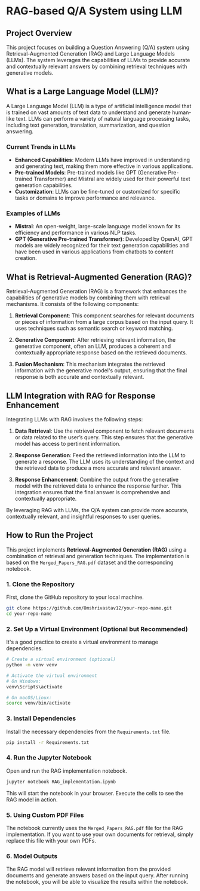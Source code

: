 # RAG-based Q/A System using LLM

## Project Overview

This project focuses on building a Question Answering (Q/A) system using Retrieval-Augmented Generation (RAG) and Large Language Models (LLMs). The system leverages the capabilities of LLMs to provide accurate and contextually relevant answers by combining retrieval techniques with generative models.

## What is a Large Language Model (LLM)?

A Large Language Model (LLM) is a type of artificial intelligence model that is trained on vast amounts of text data to understand and generate human-like text. LLMs can perform a variety of natural language processing tasks, including text generation, translation, summarization, and question answering.

### Current Trends in LLMs

- **Enhanced Capabilities**: Modern LLMs have improved in understanding and generating text, making them more effective in various applications.
- **Pre-trained Models**: Pre-trained models like GPT (Generative Pre-trained Transformer) and Mistral are widely used for their powerful text generation capabilities.
- **Customization**: LLMs can be fine-tuned or customized for specific tasks or domains to improve performance and relevance.

### Examples of LLMs

- **Mistral**: An open-weight, large-scale language model known for its efficiency and performance in various NLP tasks.
- **GPT (Generative Pre-trained Transformer)**: Developed by OpenAI, GPT models are widely recognized for their text generation capabilities and have been used in various applications from chatbots to content creation.

## What is Retrieval-Augmented Generation (RAG)?

Retrieval-Augmented Generation (RAG) is a framework that enhances the capabilities of generative models by combining them with retrieval mechanisms. It consists of the following components:

1. **Retrieval Component**: This component searches for relevant documents or pieces of information from a large corpus based on the input query. It uses techniques such as semantic search or keyword matching.

2. **Generative Component**: After retrieving relevant information, the generative component, often an LLM, produces a coherent and contextually appropriate response based on the retrieved documents.

3. **Fusion Mechanism**: This mechanism integrates the retrieved information with the generative model's output, ensuring that the final response is both accurate and contextually relevant.


## LLM Integration with RAG for Response Enhancement

Integrating LLMs with RAG involves the following steps:

1. **Data Retrieval**: Use the retrieval component to fetch relevant documents or data related to the user’s query. This step ensures that the generative model has access to pertinent information.

2. **Response Generation**: Feed the retrieved information into the LLM to generate a response. The LLM uses its understanding of the context and the retrieved data to produce a more accurate and relevant answer.

3. **Response Enhancement**: Combine the output from the generative model with the retrieved data to enhance the response further. This integration ensures that the final answer is comprehensive and contextually appropriate.

By leveraging RAG with LLMs, the Q/A system can provide more accurate, contextually relevant, and insightful responses to user queries.



## How to Run the Project

This project implements **Retrieval-Augmented Generation (RAG)** using a combination of retrieval and generation techniques. The implementation is based on the `Merged_Papers_RAG.pdf` dataset and the corresponding notebook.

### 1. Clone the Repository

First, clone the GitHub repository to your local machine.

```bash
git clone https://github.com/Omshrivastav12/your-repo-name.git
cd your-repo-name
```

### 2. Set Up a Virtual Environment (Optional but Recommended)

It's a good practice to create a virtual environment to manage dependencies.

```bash
# Create a virtual environment (optional)
python -m venv venv

# Activate the virtual environment
# On Windows:
venv\Scripts\activate

# On macOS/Linux:
source venv/bin/activate
```

### 3. Install Dependencies

Install the necessary dependencies from the `Requirements.txt` file.

```bash
pip install -r Requirements.txt
```

### 4. Run the Jupyter Notebook

Open and run the RAG implementation notebook.

```bash
jupyter notebook RAG_implementation.ipynb
```

This will start the notebook in your browser. Execute the cells to see the RAG model in action.

### 5. Using Custom PDF Files

The notebook currently uses the `Merged_Papers_RAG.pdf` file for the RAG implementation. If you want to use your own documents for retrieval, simply replace this file with your own PDFs.

### 6. Model Outputs

The RAG model will retrieve relevant information from the provided documents and generate answers based on the input query. After running the notebook, you will be able to visualize the results within the notebook.


